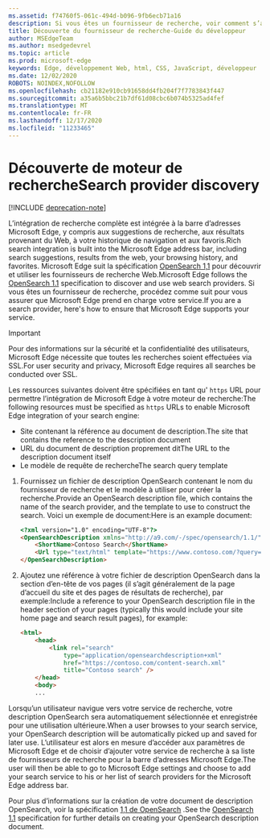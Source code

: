 ```yaml
---
ms.assetid: f74760f5-061c-494d-b096-9fb6ecb71a16
description: Si vous êtes un fournisseur de recherche, voir comment s’assurer que Microsoft Edge prend en charge votre service.
title: Découverte du fournisseur de recherche-Guide du développeur
author: MSEdgeTeam
ms.author: msedgedevrel
ms.topic: article
ms.prod: microsoft-edge
keywords: Edge, développement Web, html, CSS, JavaScript, développeur
ms.date: 12/02/2020
ROBOTS: NOINDEX,NOFOLLOW
ms.openlocfilehash: cb21182e910cb91658dd4fb204f7f7783843f447
ms.sourcegitcommit: a35a6b5bbc21b7df61d08cbc6b074b5325ad4fef
ms.translationtype: MT
ms.contentlocale: fr-FR
ms.lasthandoff: 12/17/2020
ms.locfileid: "11233465"
---
```

# <span data-ttu-id="3501b-104">Découverte de moteur de recherche</span><span class="sxs-lookup"><span data-stu-id="3501b-104">Search provider discovery</span></span>  

[!INCLUDE [deprecation-note](../../includes/legacy-edge-note.md)]  

<span data-ttu-id="3501b-105">L’intégration de recherche complète est intégrée à la barre d’adresses Microsoft Edge, y compris aux suggestions de recherche, aux résultats provenant du Web, à votre historique de navigation et aux favoris.</span><span class="sxs-lookup"><span data-stu-id="3501b-105">Rich search integration is built into the Microsoft Edge address bar, including search suggestions, results from the web, your browsing history, and favorites.</span></span>  <span data-ttu-id="3501b-106">Microsoft Edge suit la spécification [OpenSearch 1,1](https://github.com/dewitt/opensearch/blob/master/opensearch-1-1-draft-6.md) pour découvrir et utiliser les fournisseurs de recherche Web.</span><span class="sxs-lookup"><span data-stu-id="3501b-106">Microsoft Edge follows the [OpenSearch 1.1](https://github.com/dewitt/opensearch/blob/master/opensearch-1-1-draft-6.md) specification to discover and use web search providers.</span></span>  <span data-ttu-id="3501b-107">Si vous êtes un fournisseur de recherche, procédez comme suit pour vous assurer que Microsoft Edge prend en charge votre service.</span><span class="sxs-lookup"><span data-stu-id="3501b-107">If you are a search provider, here's how to ensure that Microsoft Edge supports your service.</span></span>  

> [!IMPORTANT]
> <span data-ttu-id="3501b-108">Pour des informations sur la sécurité et la confidentialité des utilisateurs, Microsoft Edge nécessite que toutes les recherches soient effectuées via SSL.</span><span class="sxs-lookup"><span data-stu-id="3501b-108">For user security and privacy, Microsoft Edge requires all searches be conducted over SSL.</span></span>  

<span data-ttu-id="3501b-109">Les ressources suivantes doivent être spécifiées en tant qu' `https` URL pour permettre l’intégration de Microsoft Edge à votre moteur de recherche:</span><span class="sxs-lookup"><span data-stu-id="3501b-109">The following resources must be specified as `https` URLs to enable Microsoft Edge integration of your search engine:</span></span>  

*   <span data-ttu-id="3501b-110">Site contenant la référence au document de description.</span><span class="sxs-lookup"><span data-stu-id="3501b-110">The site that contains the reference to the description document</span></span>  
*   <span data-ttu-id="3501b-111">URL du document de description proprement dit</span><span class="sxs-lookup"><span data-stu-id="3501b-111">The URL to the description document itself</span></span>  
*   <span data-ttu-id="3501b-112">Le modèle de requête de recherche</span><span class="sxs-lookup"><span data-stu-id="3501b-112">The search query template</span></span>  
    
1.  <span data-ttu-id="3501b-113">Fournissez un fichier de description OpenSearch contenant le nom du fournisseur de recherche et le modèle à utiliser pour créer la recherche.</span><span class="sxs-lookup"><span data-stu-id="3501b-113">Provide an OpenSearch description file, which contains the name of the search provider, and the template to use to construct the search.</span></span>  <span data-ttu-id="3501b-114">Voici un exemple de document:</span><span class="sxs-lookup"><span data-stu-id="3501b-114">Here is an example document:</span></span>  
    
    ```html
    <?xml version="1.0" encoding="UTF-8"?> 
    <OpenSearchDescription xmlns="http://a9.com/-/spec/opensearch/1.1/">
        <ShortName>Contoso Search</ShortName>
        <Url type="text/html" template="https://www.contoso.com/?query={searchTerms}"/> 
    </OpenSearchDescription>
    ```  
    
1.  <span data-ttu-id="3501b-115">Ajoutez une référence à votre fichier de description OpenSearch dans la section d’en-tête de vos pages (il s’agit généralement de la page d’accueil du site et des pages de résultats de recherche), par exemple:</span><span class="sxs-lookup"><span data-stu-id="3501b-115">Include a reference to your OpenSearch description file in the header section of your pages (typically this would include your site home page and search result pages), for example:</span></span>  
    
    ```html
    <html>
        <head>
            <link rel="search" 
                type="application/opensearchdescription+xml"  
                href="https://contoso.com/content-search.xml" 
                title="Contoso search" /> 
        </head> 
        <body> 
        ...
    ```  
    
<span data-ttu-id="3501b-116">Lorsqu’un utilisateur navigue vers votre service de recherche, votre description OpenSearch sera automatiquement sélectionnée et enregistrée pour une utilisation ultérieure.</span><span class="sxs-lookup"><span data-stu-id="3501b-116">When a user browses to your search service, your OpenSearch description will be automatically picked up and saved for later use.</span></span>  <span data-ttu-id="3501b-117">L’utilisateur est alors en mesure d’accéder aux paramètres de Microsoft Edge et de choisir d’ajouter votre service de recherche à sa liste de fournisseurs de recherche pour la barre d’adresses Microsoft Edge.</span><span class="sxs-lookup"><span data-stu-id="3501b-117">The user will then be able to go to Microsoft Edge settings and choose to add your search service to his or her list of search providers for the Microsoft Edge address bar.</span></span>  

<span data-ttu-id="3501b-118">Pour plus d’informations sur la création de votre document de description OpenSearch, voir la spécification [1,1 de OpenSearch](https://github.com/dewitt/opensearch/blob/master/opensearch-1-1-draft-6.md) .</span><span class="sxs-lookup"><span data-stu-id="3501b-118">See the [OpenSearch 1.1](https://github.com/dewitt/opensearch/blob/master/opensearch-1-1-draft-6.md) specification for further details on creating your OpenSearch description document.</span></span>  
